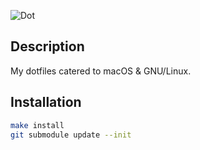 ![Dot][logo]

[logo]: http://img-fotki.yandex.ru/get/9758/98991937.13/0_a0447_5582f57_orig "Dot"

Description
-----------

My dotfiles catered to macOS & GNU/Linux.

Installation
------------

```sh
make install
git submodule update --init
```
